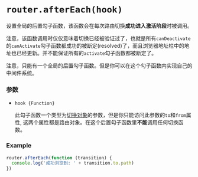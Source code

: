 # `router.afterEach(hook)`

设置全局的后置勾子函数，该函数会在每次路由切换**成功进入激活阶段**时被调用。

注意，该函数调用时仅仅意味着切换已经被验证过了，也就是所有`canDeactivate`的`canActivate`勾子函数都成功的被断定(resolved)了，而且浏览器地址栏中的地址也已经更新。并不能保证所有的`activate`勾子函数都被断定了。

注意，只能有一个全局的后置勾子函数。但是你可以在这个勾子函数内实现自己的中间件系统。

### 参数

- `hook {Function}`

  此勾子函数一个类型为[切换对象](../pipeline/hooks.html#transition-object)的参数，但是你只能访问此参数的`to`和`from`属性, 这两个属性都是路由对象。在这个后置勾子函数里**不能**调用任何切换函数。

### Example

``` js
router.afterEach(function (transition) {
  console.log('成功浏览到: ' + transition.to.path)
})
```
